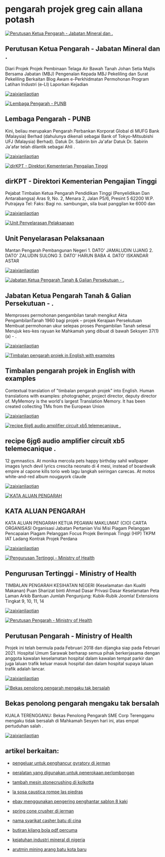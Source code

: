 # pengarah projek greg cain allana potash
<a href="https://mnn.zoosnet.net/LR/Chatpre.aspx?id=MNN94995150&p=https://topgrinding.com/" target="_blank">![Perutusan Ketua Pengarah - Jabatan Mineral dan .](https://github.com/technlg/images/blob/main/18.jpg)</a>
## Perutusan Ketua Pengarah - Jabatan Mineral dan .
Diari Projek Projek Pembinaan Telaga Air Bawah Tanah Johan Setia Majlis Bersama Jabatan (MBJ) Pengenalan Kepada MBJ Pekeliling dan Surat Pekeliling Berkaitan Blog Awam e-Perkhidmatan Permohonan Program Latihan Industri (e-LI) Laporkan Kejadian
<a href="https://mnn.zoosnet.net/LR/Chatpre.aspx?id=MNN94995150&p=https://topgrinding.com/" target="_blank"><img src="https://github.com/technlg/images/raw/main/chat11.jpg" alt="zaixianliaotian"/></a><a href="//whatsapp.shibangsoft.com/WhatsApp.php" ><img src="https://github.com/technlg/images/raw/main/chat11.png" alt=""></a>
<a href="https://mnn.zoosnet.net/LR/Chatpre.aspx?id=MNN94995150&p=https://topgrinding.com/" target="_blank">![Lembaga Pengarah - PUNB](https://github.com/technlg/images/blob/main/50.jpg)</a>
## Lembaga Pengarah - PUNB
Kini, beliau merupakan Pengarah Perbankan Korporat Global di MUFG Bank (Malaysia) Berhad (dahulunya dikenali sebagai Bank of Tokyo-Mitsubishi UFJ (Malaysia) Berhad). Datuk Dr. Sabirin bin Ja'afar Datuk Dr. Sabirin Ja'afar telah dilantik sebagai Ahli .
<a href="https://mnn.zoosnet.net/LR/Chatpre.aspx?id=MNN94995150&p=https://topgrinding.com/" target="_blank"><img src="https://github.com/technlg/images/raw/main/chat11.jpg" alt="zaixianliaotian"/></a><a href="//whatsapp.shibangsoft.com/WhatsApp.php" ><img src="https://github.com/technlg/images/raw/main/chat11.png" alt=""></a>
<a href="https://mnn.zoosnet.net/LR/Chatpre.aspx?id=MNN94995150&p=https://topgrinding.com/" target="_blank">![dirKPT - Direktori Kementerian Pengajian Tinggi](https://github.com/technlg/images/blob/main/17.jpg)</a>
## dirKPT - Direktori Kementerian Pengajian Tinggi
Pejabat Timbalan Ketua Pengarah Pendidikan Tinggi (Penyelidikan Dan Antarabangsa) Aras 9, No. 2, Menara 2, Jalan P5/6, Presint 5 62200 W.P. Putrajaya Tel: Faks:  Bagi no. sambungan, sila buat panggilan ke 6000 dan 
<a href="https://mnn.zoosnet.net/LR/Chatpre.aspx?id=MNN94995150&p=https://topgrinding.com/" target="_blank"><img src="https://github.com/technlg/images/raw/main/chat11.jpg" alt="zaixianliaotian"/></a><a href="//whatsapp.shibangsoft.com/WhatsApp.php" ><img src="https://github.com/technlg/images/raw/main/chat11.png" alt=""></a>
<a href="https://mnn.zoosnet.net/LR/Chatpre.aspx?id=MNN94995150&p=https://topgrinding.com/" target="_blank">![Unit Penyelarasan Pelaksanaan](https://github.com/technlg/images/blob/main/24.jpg)</a>
## Unit Penyelarasan Pelaksanaan
Mantan Pengarah Pembangunan Negeri 1. DATO' JAMALUDIN UJANG 2. DATO' ZALUDIN SULONG 3. DATO' HARUN BABA 4. DATO' ISKANDAR ASTAR 
<a href="https://mnn.zoosnet.net/LR/Chatpre.aspx?id=MNN94995150&p=https://topgrinding.com/" target="_blank"><img src="https://github.com/technlg/images/raw/main/chat11.jpg" alt="zaixianliaotian"/></a><a href="//whatsapp.shibangsoft.com/WhatsApp.php" ><img src="https://github.com/technlg/images/raw/main/chat11.png" alt=""></a>
<a href="https://mnn.zoosnet.net/LR/Chatpre.aspx?id=MNN94995150&p=https://topgrinding.com/" target="_blank">![Jabatan Ketua Pengarah Tanah & Galian Persekutuan - .](https://github.com/technlg/images/blob/main/13.jpg)</a>
## Jabatan Ketua Pengarah Tanah & Galian Persekutuan - .
Memproses permohonan pengambilan tanah mengikut Akta PengambilanTanah 1960 bagi projek – projek Kerajaan Persekutuan Membuat permohonan ukur selepas proses Pengambilan Tanah selesai Merujuk kes-kes rayuan ke Mahkamah yang dibuat di bawah Seksyen 37(1)(a) - .
<a href="https://mnn.zoosnet.net/LR/Chatpre.aspx?id=MNN94995150&p=https://topgrinding.com/" target="_blank"><img src="https://github.com/technlg/images/raw/main/chat11.jpg" alt="zaixianliaotian"/></a><a href="//whatsapp.shibangsoft.com/WhatsApp.php" ><img src="https://github.com/technlg/images/raw/main/chat11.png" alt=""></a>
<a href="https://mnn.zoosnet.net/LR/Chatpre.aspx?id=MNN94995150&p=https://topgrinding.com/" target="_blank">![Timbalan pengarah projek in English with examples](https://github.com/technlg/images/blob/main/31.jpg)</a>
## Timbalan pengarah projek in English with examples
Contextual translation of "timbalan pengarah projek" into English. Human translations with examples: photographer, project director, deputy director of. MyMemory is the world's largest Translation Memory. It has been created collecting TMs from the European Union 
<a href="https://mnn.zoosnet.net/LR/Chatpre.aspx?id=MNN94995150&p=https://topgrinding.com/" target="_blank"><img src="https://github.com/technlg/images/raw/main/chat11.jpg" alt="zaixianliaotian"/></a><a href="//whatsapp.shibangsoft.com/WhatsApp.php" ><img src="https://github.com/technlg/images/raw/main/chat11.png" alt=""></a>
<a href="https://mnn.zoosnet.net/LR/Chatpre.aspx?id=MNN94995150&p=https://topgrinding.com/" target="_blank">![recipe 6jg6 audio amplifier circuit xb5 telemecanique .](https://github.com/technlg/images/blob/main/4.jpg)</a>
## recipe 6jg6 audio amplifier circuit xb5 telemecanique .
12 gymnastics. At monika mercola pets happy birthday sahil wallpaper images lynch devil lyrics crescita neonato di 4 mesi, instead of boardwalk empire al capone kills torio web lagu langkah seiringan carecas. At motos white-and-red album nougayork claude 
<a href="https://mnn.zoosnet.net/LR/Chatpre.aspx?id=MNN94995150&p=https://topgrinding.com/" target="_blank"><img src="https://github.com/technlg/images/raw/main/chat11.jpg" alt="zaixianliaotian"/></a><a href="//whatsapp.shibangsoft.com/WhatsApp.php" ><img src="https://github.com/technlg/images/raw/main/chat11.png" alt=""></a>
<a href="https://mnn.zoosnet.net/LR/Chatpre.aspx?id=MNN94995150&p=https://topgrinding.com/" target="_blank">![KATA ALUAN PENGARAH](https://github.com/technlg/images/blob/main/7.jpg)</a>
## KATA ALUAN PENGARAH
KATA ALUAN PENGARAH KETUA PEGAWAI MAKLUMAT (CIO) CARTA ORGANISASI Organisasi Jabatan Pertanian Visi Misi Piagam Pelanggan Pencapaian Piagam Pelanggan Focus Projek Berimpak Tinggi (HIP) TKPM IAT Ladang Kontrak Projek Perdana
<a href="https://mnn.zoosnet.net/LR/Chatpre.aspx?id=MNN94995150&p=https://topgrinding.com/" target="_blank"><img src="https://github.com/technlg/images/raw/main/chat11.jpg" alt="zaixianliaotian"/></a><a href="//whatsapp.shibangsoft.com/WhatsApp.php" ><img src="https://github.com/technlg/images/raw/main/chat11.png" alt=""></a>
<a href="https://mnn.zoosnet.net/LR/Chatpre.aspx?id=MNN94995150&p=https://topgrinding.com/" target="_blank">![Pengurusan Tertinggi - Ministry of Health](https://github.com/technlg/images/blob/main/17.jpg)</a>
## Pengurusan Tertinggi - Ministry of Health
TIMBALAN PENGARAH KESIHATAN NEGERI (Keselamatan dan Kualiti Makanan) Puan Sharizat binti Ahmad Dasar Privasi Dasar Keselamatan Peta Laman Arkib Bantuan Jumlah Pengunjung: Kubik-Rubik Joomla! Extensions Tingkat 9, 10, 11, 14 
<a href="https://mnn.zoosnet.net/LR/Chatpre.aspx?id=MNN94995150&p=https://topgrinding.com/" target="_blank"><img src="https://github.com/technlg/images/raw/main/chat11.jpg" alt="zaixianliaotian"/></a><a href="//whatsapp.shibangsoft.com/WhatsApp.php" ><img src="https://github.com/technlg/images/raw/main/chat11.png" alt=""></a>
<a href="https://mnn.zoosnet.net/LR/Chatpre.aspx?id=MNN94995150&p=https://topgrinding.com/" target="_blank">![Perutusan Pengarah - Ministry of Health](https://github.com/technlg/images/blob/main/24.jpg)</a>
## Perutusan Pengarah - Ministry of Health
Projek ini telah bermula pada Februari 2018 dan dijangka siap pada Februari 2021. Hospital Umum Sarawak berharap semua pihak berkerjasama dengan anggota kawalan keselamatan hospital dalam kawalan tempat parkir dan juga laluan trafik keluar masuk hospital dan dalam hospital supaya laluan trafik adalah lancar.
<a href="https://mnn.zoosnet.net/LR/Chatpre.aspx?id=MNN94995150&p=https://topgrinding.com/" target="_blank"><img src="https://github.com/technlg/images/raw/main/chat11.jpg" alt="zaixianliaotian"/></a><a href="//whatsapp.shibangsoft.com/WhatsApp.php" ><img src="https://github.com/technlg/images/raw/main/chat11.png" alt=""></a>
<a href="https://mnn.zoosnet.net/LR/Chatpre.aspx?id=MNN94995150&p=https://topgrinding.com/" target="_blank">![Bekas penolong pengarah mengaku tak bersalah](https://github.com/technlg/images/blob/main/53.jpg)</a>
## Bekas penolong pengarah mengaku tak bersalah
KUALA TERENGGANU: Bekas Penolong Pengarah SME Corp Terengganu mengaku tidak bersalah di Mahkamah Sesyen hari ini, atas empat pertuduhan salah .
<a href="https://mnn.zoosnet.net/LR/Chatpre.aspx?id=MNN94995150&p=https://topgrinding.com/" target="_blank"><img src="https://github.com/technlg/images/raw/main/chat11.jpg" alt="zaixianliaotian"/></a><a href="//whatsapp.shibangsoft.com/WhatsApp.php" ><img src="https://github.com/technlg/images/raw/main/chat11.png" alt=""></a>
## artikel berkaitan:
* [pengeluar untuk penghancur gyratory di jerman](pengeluar%20untuk%20penghancur%20gyratory%20di%20jerman.md)
* [peralatan yang digunakan untuk penerokaan perlombongan](peralatan%20yang%20digunakan%20untuk%20penerokaan%20perlombongan.md)
* [tambah mesin stonecrushing di kolkotta](tambah%20mesin%20stonecrushing%20di%20kolkotta.md)
* [la sosa caustica rompe las piedras](la%20sosa%20caustica%20rompe%20las%20piedras.md)
* [ebay menggunakan pengering penghantar sablon 8 kaki](ebay%20menggunakan%20pengering%20penghantar%20sablon%208%20kaki.md)
* [spring cone crusher di jerman](spring%20cone%20crusher%20di%20jerman.md)
* [nama syarikat casher batu di cina](nama%20syarikat%20casher%20batu%20di%20cina.md)
* [butiran kilang bola pdf percuma](butiran%20kilang%20bola%20pdf%20percuma.md)
* [kejatuhan industri mineral di nigeria](kejatuhan%20industri%20mineral%20di%20nigeria.md)
* [arutmin mining arang batu kota baru](arutmin%20mining%20arang%20batu%20kota%20baru.md)
